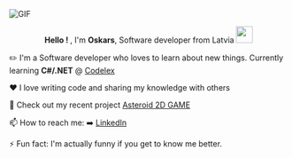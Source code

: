 <img align="top" alt="GIF" src="https://github.com/sharns/sharns/blob/main/assets/banner.gif" />

<p align="center">
 <b> Hello ! </b>, I'm <b>Oskars</b>, Software developer from Latvia <img src="https://raw.githubusercontent.com/MartinHeinz/MartinHeinz/master/wave.gif" width="30px">

  ✏️ I'm a Software developer who loves to learn about new things. Currently learning <b>C#/.NET</b> @ [Codelex](https://www.codelex.io/)

  ❤️ I love writing code and sharing my knowledge with others

  🚀 Check out my recent project [Asteroid 2D GAME](https://github.com/sharns/asteroids-game-2d)

  📫 How to reach me: ➡️ [LinkedIn](https://www.linkedin.com/in/oskars-sarns/)

  ⚡ Fun fact: I'm actually funny if you get to know me better.
</p>
